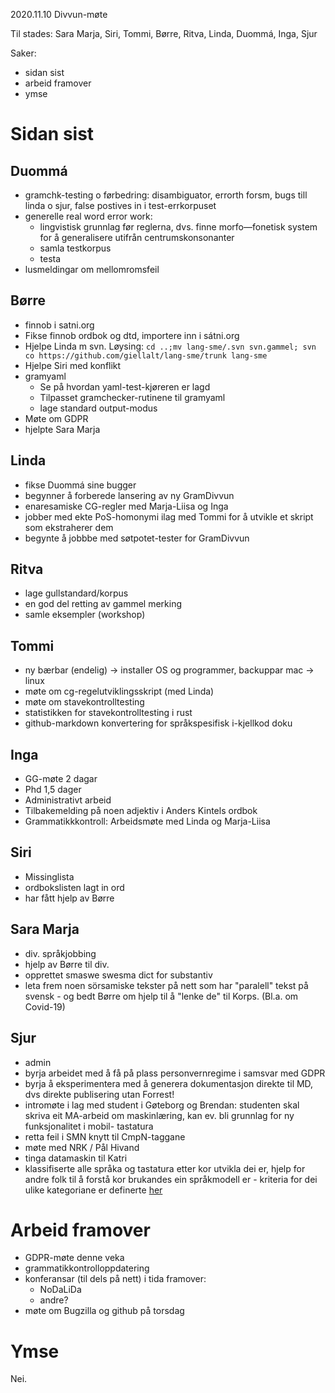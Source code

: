 2020.11.10 Divvun-møte

Til stades: Sara Marja, Siri, Tommi, Børre, Ritva, Linda, Duommá, Inga, Sjur

Saker:
* sidan sist
* arbeid framover
* ymse

#  Sidan sist

##  Duommá
* gramchk-testing o førbedring: disambiguator, errorth forsm, bugs till linda
  o sjur, false postives in i test-errkorpuset
* generelle real word error work:
    - lingvistisk grunnlag før reglerna, dvs. finne morfo—fonetisk system for å
   generalisere utifrån centrumskonsonanter
    - samla testkorpus
    - testa
* lusmeldingar om mellomromsfeil

##  Børre
* finnob i satni.org
* Fikse finnob ordbok og dtd, importere inn i sátni.org
* Hjelpe Linda m svn. Løysing:
  `cd ..;mv lang-sme/.svn svn.gammel; svn co https://github.com/giellalt/lang-sme/trunk lang-sme`
* Hjelpe Siri med konflikt
* gramyaml
    - Se på hvordan yaml-test-kjøreren er lagd
    - Tilpasset gramchecker-rutinene til gramyaml
    - lage standard output-modus
* Møte om GDPR
* hjelpte Sara Marja

##  Linda
* fikse Duommá sine bugger
* begynner å forberede lansering av ny GramDivvun
* enaresamiske CG-regler med Marja-Liisa og Inga
* jobber med ekte PoS-homonymi ilag med Tommi for å utvikle et skript som ekstraherer dem
* begynte å jobbbe med søtpotet-tester for GramDivvun

##  Ritva
* lage gullstandard/korpus
* en god del retting av gammel merking
* samle eksempler (workshop)

##  Tommi
* ny bærbar (endelig) -> installer OS og programmer, backuppar mac -> linux
* møte om cg-regelutviklingsskript (med Linda)
* møte om stavekontrolltesting
* statistikken for stavekontrolltesting i rust
* github-markdown konvertering for språkspesifisk i-kjellkod doku

##  Inga
* GG-møte 2 dagar
* Phd 1,5 dager
* Administrativt arbeid
* Tilbakemelding på noen adjektiv i Anders Kintels ordbok
* Grammatikkkontroll: Arbeidsmøte med Linda og Marja-Liisa

##  Siri
* Missinglista
* ordbokslisten lagt in ord
* har fått hjelp av Børre

##  Sara Marja
* div. språkjobbing
*  hjelp av Børre til div.
* opprettet smaswe swesma dict for substantiv
* leta frem noen sörsamiske tekster på nett som har "paralell" tekst på svensk - og bedt Børre om hjelp til å "lenke de" til Korps. (Bl.a. om Covid-19)

##  Sjur
* admin
* byrja arbeidet med å få på plass personvernregime i samsvar med GDPR
* byrja å eksperimentera med å generera dokumentasjon direkte til MD,
  dvs direkte publisering utan Forrest!
* intromøte i lag med student i Gøteborg og Brendan: studenten skal skriva eit
  MA-arbeid om maskinlæring, kan ev. bli grunnlag for ny funksjonalitet i mobil-
  tastatura
* retta feil i SMN knytt til CmpN-taggane
* møte med NRK / Pål Hivand
* tinga datamaskin til Katri
* klassifiserte alle språka og tastatura etter kor utvikla dei er, hjelp for
  andre folk til å forstå kor brukandes ein språkmodell er - kriteria for dei
  ulike kategoriane er definerte
  [her](https://github.com/divvun/giellalt-svn2git/blob/master/doc/Aftermath.md#language-model-maturity-classification)

#  Arbeid framover

* GDPR-møte denne veka
* grammatikkontrolloppdatering
* konferansar (til dels på nett) i tida framover:
    - NoDaLiDa
    - andre?
* møte om Bugzilla og github på torsdag

#  Ymse

Nei.
